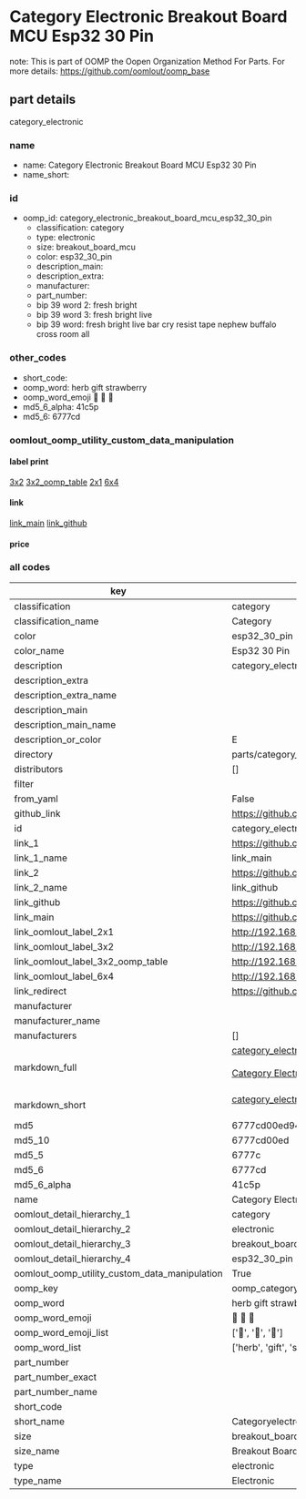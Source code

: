 # Category Electronic Breakout Board MCU Esp32 30 Pin  

note: This is part of OOMP the Oopen Organization Method For Parts. For more details: https://github.com/oomlout/oomp_base

##  part details
  



category_electronic



### name
* name: Category Electronic Breakout Board MCU Esp32 30 Pin
* name_short: 
### id
* oomp_id: category_electronic_breakout_board_mcu_esp32_30_pin
  * classification: category
  * type: electronic
  * size: breakout_board_mcu
  * color: esp32_30_pin
  * description_main: 
  * description_extra: 
  * manufacturer: 
  * part_number: 
  * bip 39 word 2: fresh bright
  * bip 39 word 3: fresh bright live
  * bip 39 word: fresh bright live bar cry resist tape nephew buffalo cross room all

### other_codes
* short_code: 
* oomp_word: herb gift strawberry
* oomp_word_emoji :herb: :gift: :strawberry:
* md5_6_alpha: 41c5p
* md5_6: 6777cd






### oomlout_oomp_utility_custom_data_manipulation
#### label print
[3x2](http://192.168.1.245:1112/?label=oomp%2041c5p)
[3x2_oomp_table](http://192.168.1.108:1112/?label=oomp%2041c5p)
[2x1](http://192.168.1.242:1112/?label=oomp%2041c5p)
[6x4](http://192.168.1.55:1112/?label=oomp%2041c5p)    

#### link

[link_main](https://github.com/oomlout/oomlout_oomp_version_1_messy/tree/main/parts/category_electronic_breakout_board_mcu_esp32_30_pin) [link_github](https://github.com/oomlout/oomlout_oomp_version_1_messy/tree/main/parts/category_electronic_breakout_board_mcu_esp32_30_pin)                             

#### price







### all codes 
| key | value |  
| --- | --- |  
| classification | category |  
| classification_name | Category |  
| color | esp32_30_pin |  
| color_name | Esp32 30 Pin |  
| description | category_electronic |  
| description_extra |  |  
| description_extra_name |  |  
| description_main |  |  
| description_main_name |  |  
| description_or_color | E  |  
| directory | parts/category_electronic_breakout_board_mcu_esp32_30_pin |  
| distributors | [] |  
| filter |  |  
| from_yaml | False |  
| github_link | https://github.com/oomlout/oomlout_oomp_part_src/tree/main/parts/category_electronic_breakout_board_mcu_esp32_30_pin |  
| id | category_electronic_breakout_board_mcu_esp32_30_pin |  
| link_1 | https://github.com/oomlout/oomlout_oomp_version_1_messy/tree/main/parts/category_electronic_breakout_board_mcu_esp32_30_pin |  
| link_1_name | link_main |  
| link_2 | https://github.com/oomlout/oomlout_oomp_version_1_messy/tree/main/parts/category_electronic_breakout_board_mcu_esp32_30_pin |  
| link_2_name | link_github |  
| link_github | https://github.com/oomlout/oomlout_oomp_version_1_messy/tree/main/parts/category_electronic_breakout_board_mcu_esp32_30_pin |  
| link_main | https://github.com/oomlout/oomlout_oomp_version_1_messy/tree/main/parts/category_electronic_breakout_board_mcu_esp32_30_pin |  
| link_oomlout_label_2x1 | http://192.168.1.242:1112/?label=oomp%2041c5p |  
| link_oomlout_label_3x2 | http://192.168.1.245:1112/?label=oomp%2041c5p |  
| link_oomlout_label_3x2_oomp_table | http://192.168.1.108:1112/?label=oomp%2041c5p |  
| link_oomlout_label_6x4 | http://192.168.1.55:1112/?label=oomp%2041c5p |  
| link_redirect | https://github.com/oomlout/oomlout_oomp_version_1_messy/tree/main/parts/category_electronic_breakout_board_mcu_esp32_30_pin |  
| manufacturer |  |  
| manufacturer_name |  |  
| manufacturers | [] |  
| markdown_full | [category_electronic_breakout_board_mcu_esp32_30_pin](none)<br>[](none)<br>[Category Electronic Breakout Board Mcu Esp32 30 Pin](none)<br><br> |  
| markdown_short | [category_electronic_breakout_board_mcu_esp32_30_pin](none)<br><br> |  
| md5 | 6777cd00ed945bbadd9a9127054702e6 |  
| md5_10 | 6777cd00ed |  
| md5_5 | 6777c |  
| md5_6 | 6777cd |  
| md5_6_alpha | 41c5p |  
| name | Category Electronic Breakout Board MCU Esp32 30 Pin |  
| oomlout_detail_hierarchy_1 | category |  
| oomlout_detail_hierarchy_2 | electronic |  
| oomlout_detail_hierarchy_3 | breakout_board_mcu |  
| oomlout_detail_hierarchy_4 | esp32_30_pin |  
| oomlout_oomp_utility_custom_data_manipulation | True |  
| oomp_key | oomp_category_electronic_breakout_board_mcu_esp32_30_pin |  
| oomp_word | herb gift strawberry |  
| oomp_word_emoji | :herb: :gift: :strawberry: |  
| oomp_word_emoji_list | [':herb:', ':gift:', ':strawberry:'] |  
| oomp_word_list | ['herb', 'gift', 'strawberry'] |  
| part_number |  |  
| part_number_exact |  |  
| part_number_name |  |  
| short_code |  |  
| short_name | Categoryelectronic |  
| size | breakout_board_mcu |  
| size_name | Breakout Board MCU |  
| type | electronic |  
| type_name | Electronic |  
